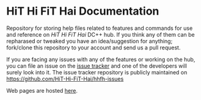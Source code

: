 HiT Hi FiT Hai Documentation
============================

Repository for storing help files related to features and commands for use and
reference on *HiT Hi FiT Hai* DC++ hub. If you think any of them can be repharased
or tweaked you have an idea/suggestion for anything; fork/clone this repository
to your account and send us a pull request.

If you are facing any issues with any of the features or working on
the hub, you can file an issue on the [issue tracker][1] and one of the developers
will surely look into it. The issue tracker repository is publicly maintained
on <https://github.com/HiT-Hi-FiT-Hai/hhfh-issues>

Web pages are hosted [here](http://hit-hi-fit-hai.github.io/ptokax-scripts).


  [1]: https://github.com/HiT-Hi-FiT-Hai/hhfh-issues
